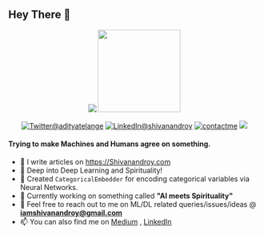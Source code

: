 
<h2>Hey There 👋</h2>
<p align="center">
  <img src="https://github-readme-stats.vercel.app/api?username=Shivanandroy&show_icons=true&hide_title=true">&nbsp;<img height="165" src="https://github-readme-stats.vercel.app/api/top-langs/?username=Shivanandroy&layout=compact&langs_count=10" />
 </p>
 <p align="center">
  <a href="https://twitter.com/snrspeaks"><img src="https://img.shields.io/badge/Twitter--_.svg?style=social&logo=twitter" alt="Twitter@adityatelange"></a>
  <a href="https://www.linkedin.com/in/snrspeaks"><img src="https://img.shields.io/badge/LinkedIn--_.svg?style=social&logo=linkedin" alt="LinkedIn@shivanandroy"></a>
  <a href="https://shivanandroy.com/contact/"><img src="https://img.shields.io/badge/Contact%20Me--_.svg?style=social" alt="contactme"></a>
  <a href="https://shivanandroy.com/"><img src="https://img.shields.io/badge/Website-Shivanandroy.com-success"></a>
</p>



#### Trying to make Machines and Humans agree on something.
- 👋 I write articles on https://Shivanandroy.com
- 🔭 Deep into Deep Learning and Spirituality! 
- 🌱 Created `CategoricalEmbedder` for encoding categorical variables via Neural Networks.
- 👯 Currently working on something called **"AI meets Spirituality"**
- 💬 Feel free to reach out to me on ML/DL related queries/issues/ideas @ **iamshivanandroy@gmail.com**
- 📫 You can also find me on [Medium](https://medium.com/@snrspeaks) , [LinkedIn](https://linkedin.com/in/snrspeaks)



